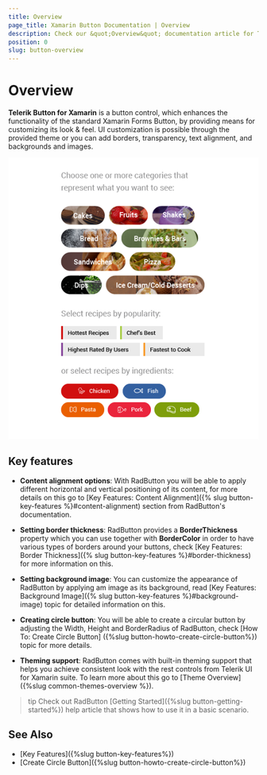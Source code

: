 ```yaml
---
title: Overview
page_title: Xamarin Button Documentation | Overview
description: Check our &quot;Overview&quot; documentation article for Telerik Button for Xamarin control.
position: 0
slug: button-overview
---
```


# Overview

**Telerik Button for Xamarin** is a button control, which enhances the functionality of the standard Xamarin Forms Button, by providing means for customizing its look &amp; feel. UI customization is possible through the provided theme or you can add borders,  transparency, text alignment, and backgrounds and images. 

![Button Overview](images/button-overview.png "Button Overview")

## Key features

 * **Content alignment options**: With RadButton you will be able to apply different horizontal and vertical positioning of its content, for more details on this go to [Key Features: Content Alignment]({% slug button-key-features %}#content-alignment) section from RadButton's documentation.
 
 * **Setting border thickness**: RadButton provides a **BorderThickness** property which you can use together with **BorderColor** in order to have various types of borders around your buttons, check [Key Features: Border Thickness]({% slug button-key-features %}#border-thickness) for more information on this.
 
 * **Setting background image**: You can customize the appearance of RadButton by applying am image as its background, read [Key Features: Background Image]({% slug button-key-features %}#background-image) topic for detailed information on this.
 
 * **Creating circle button**: You will be able to create a circular button by adjusting the Width, Height and BorderRadius of RadButton, check [How To: Create Circle Button] ({%slug button-howto-create-circle-button%}) topic for more details.
 
 * **Theming support**: RadButton comes with built-in theming support that helps you achieve consistent look with the rest controls from Telerik UI for Xamarin suite. To learn more about this go to [Theme Overview]({%slug common-themes-overview %}).
 
>tip Check out RadButton [Getting Started]({%slug button-getting-started%}) help article that shows how to use it in a basic scenario.

## See Also

- [Key Features]({%slug button-key-features%})
- [Create Circle Button]({%slug button-howto-create-circle-button%})